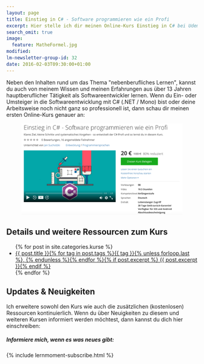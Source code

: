 ```yaml
---
layout: page
title: Einstieg in C# - Software programmieren wie ein Profi
excerpt: Hier stelle ich dir meinen Online-Kurs Einstieg in C# bei Udemy vor.
search_omit: true
image:
  feature: MatheFormel.jpg
modified:
lm-newsletter-group-id: 32
date: 2016-02-03T09:30:00+01:00
---
```


Neben den Inhalten rund um das Thema "nebenberufliches Lernen", kannst du auch von meinem Wissen und meinen Erfahrungen aus über 13 Jahren hauptberuflicher Tätigkeit als Softwareentwickler lernen. Wenn du Ein- oder Umsteiger in die Softwareentwicklung mit C# (.NET / Mono) bist oder deine Arbeitsweise noch nicht ganz so professionell ist, dann schau dir meinen ersten Online-Kurs genauer an:

<figure>
	<a href="https://www.udemy.com/einstieg-in-csharp-software-programmieren-wie-ein-profi/?couponCode=UCsK_EinSta"><img src="/images/UCsK_LandingPage_Rabatt_Gross.png" alt="image"></a>
</figure>

## Details und weitere Ressourcen zum Kurs

<ul class="post-list">
{% for post in site.categories.kurse %} 
  <li><article><a href="{{ site.url }}{{ post.url }}">{{ post.title }}<span class="entry-date">{% for tag in post.tags %}{{ tag }}{% unless forloop.last %}, {% endunless %}{% endfor %}</span>{% if post.excerpt %} <span class="excerpt">{{ post.excerpt }}</span>{% endif %}</a></article></li>
{% endfor %}
</ul>

## Updates & Neuigkeiten

Ich erweitere sowohl den Kurs wie auch die zusätzlichen (kostenlosen) Ressourcen kontinuierlich. Wenn du über Neuigkeiten zu diesem und weiteren Kursen informiert werden möchtest, dann kannst du dich hier einschreiben:

<div class="subscribe-notice">
	<h5>Informiere mich, wenn es was neues gibt:</h5>
	{% include lernmoment-subscribe.html %}
</div>

